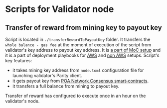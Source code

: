 # Scripts for Validator node

## Transfer of reward from mining key to payout key

Script is located in `./transferRewardToPayoutKey` folder. 
It transfers the `whole balance - gas fee` at the moment of execution of the script from validator's key address to payout key address. It is [a part of MoC setup](https://github.com/poanetwork/wiki/wiki/Master-of-Ceremony-Setup#repository-with-scripts-for-validator-node) and it is a part of deployment playbooks for [AWS](https://github.com/poanetwork/wiki/wiki/Validator-Node-on-AWS) and [non AWS](https://github.com/poanetwork/wiki/wiki/Validator-Node-Non-AWS) setups.
Script's key features:
- it takes mining key address from `node.toml` configuration file for launching validator's Parity client.
- it gets payout key from [POA Network Consensus smart-contracts](https://github.com/poanetwork/poa-network-consensus-contracts).
- it transfers a full balance from mining to payout key.

Transfer of reward has configured to execute once in an hour on the validator's node.
